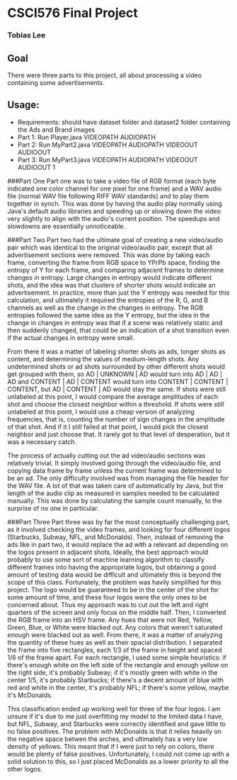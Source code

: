 # CSCI576 Final Project

### Tobias Lee

## Goal
There were three parts to this project, all about processing a video containing some advertisements.

## Usage:
+ Requirements: should have dataset folder and dataset2 folder containing the Ads and Brand images
+ Part 1: Run Player.java VIDEOPATH AUDIOPATH
+ Part 2: Run MyPart2.java VIDEOPATH AUDIOPATH VIDEOOUT AUDIOOUT
+ Part 3: Run MyPart3.java VIDEOPATH AUDIOPATH VIDEOOUT AUDIOOUT 1

###Part One
Part one was to take a video file of RGB format
(each byte indicated one color channel for one pixel for one frame) and a WAV audio file
(normal WAV file following RIFF WAV standards) and to play them together in synch. This was
done by having the audio play normally using Java's default audio libraries and speeding up
or slowing down the video very slightly to align with the audio's current position. The
speedups and slowdowns are essentially unnoticeable.

###Part Two
Part two had the ultimate goal of creating a new video/audio pair which was identical to the
original video/audio pair, except that all advertisement sections were removed. This was done
by taking each frame, converting the frame from RGB space to YPrPb space, finding the entropy
of Y for each frame, and comparing adjacent frames to determine changes in entropy. Large changes
in entropy would indicate different shots, and the idea was that clusters of shorter shots would
indicate an advertisement. In practice, more than just the Y entropy was needed for this calculation,
and ultimately it required the entropies of the R, G, and B channels as well as the change in
the changes in entropy. The RGB entropies followed the same idea as the Y entropy, but the idea in
the change in changes in entropy was that if a scene was relatively static and then suddenly changed,
that could be an indication of a shot transition even if the actual changes in entropy were small.

From there it was a matter of labeling shorter shots as ads, longer shots as content, and determining
the values of medium-length shots. Any undetermined shots or ad shots surrounded by other different shots
would get grouped with them, so AD | UNKNOWN | AD would turn into AD | AD | AD and CONTENT | AD | CONTENT would
turn into CONTENT | CONTENT | CONTENT, but AD | CONTENT | AD would stay the same. If shots were still unlabeled at
this point, I would compare the average amplitudes of each shot and choose the closest neighbor within a threshold.
If shots were *still* unlabeled at this point, I would use a cheap version of analyzing frequencies, that is, counting
the number of sign changes in the amplitude of that shot. And if it I *still* failed at that point, I would pick
the closest neighbor and just choose that. It rarely got to that level of desperation, but it was a necessary catch.

The process of actually cutting out the ad video/audio sections was relatively trivial. It simply involved going through
the video/audio file, and copying data frame by frame unless the current frame was determined to be an ad. The only difficulty
involved was from managing the file header for the WAV file. A lot of that was taken care of automatically by Java,
but the length of the audio clip as measured in samples needed to be calculated manually. This was done by calculating
the sample count manually, to the surprise of no one in particular.

###Part Three
Part three was by far the most conceptually challenging part, as it involved checking the video frames, and looking for four
different logos (Starbucks, Subway, NFL, and McDonalds). Then, instead of removing the ads like in part two, it would replace the
ad with a relevant ad depending on the logos present in adjacent shots. Ideally, the best approach would probably to use
some sort of machine learning algorithm to classify different frames into having the appropriate logos, but obtaining
a good amount of testing data would be difficult and ultimately this is beyond the scope of this class. Fortunately, the
problem was havily simplified for this project. The logo would be guaranteed to be in the center of the shot for some amount
of time, and these four logos were the only ones to be concerned about. Thus my approach was to cut out the left and right
quarters of the screen and only focus on the middle half. Then, I converted the RGB frame into an HSV frame. Any hues that
were not Red, Yellow, Green, Blue, or White were blacked out. Any colors that weren't saturated enough were blacked out as well.
From there, it was a matter of analyzing the quantity of these hues as well as their spacial distribution. I separated the frame
into five rectangles, each 1/3 of the frame in height and spaced 1/6 of the frame apart. For each rectangle, I used some simple
heuristics: if there's enough white on the left side of the rectangle and enough yellow on the right side, it's probably Subway;
if it's mostly green with white in the center 1/5, it's probably Starbucks; if there's a decent amount of blue with red and white
in the center, it's probably NFL; if there's some yellow, maybe it's McDonalds.

This classification ended up working well for three of the four logos. I am unsure if it's due to me just overfitting my model
to the limited data I have, but NFL, Subway, and Starbucks were correctly identified and gave little to no false positives. The
problem with McDonalds is that it relies heavily on the negative space betwen the arches, and ultimately has a very low density
of yellows. This meant that if I were just to rely on colors, there would be plenty of false positives. Unfortunately, I could
not come up with a solid solution to this, so I just placed McDonalds as a lower priority to all the other logos.
